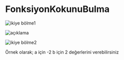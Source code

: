 # FonksiyonKokunuBulma


![ikiye bölme1](https://user-images.githubusercontent.com/83709603/117288813-92f68180-ae74-11eb-8b9e-bcfcdfcbe808.JPG)

![açıklama](https://user-images.githubusercontent.com/83709603/117290258-3eec9c80-ae76-11eb-8a3a-8b85e592806f.JPG)


![ikiye bölme2](https://user-images.githubusercontent.com/83709603/117290366-63e10f80-ae76-11eb-9f32-06cbe65f5302.JPG)

Örnek olarak; 
a için -2 
b için 2
değerlerini verebilirsiniz
